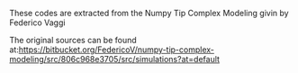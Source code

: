 These codes are extracted from the Numpy Tip Complex Modeling givin by Federico Vaggi

The original sources can be found at:https://bitbucket.org/FedericoV/numpy-tip-complex-modeling/src/806c968e3705/src/simulations?at=default

